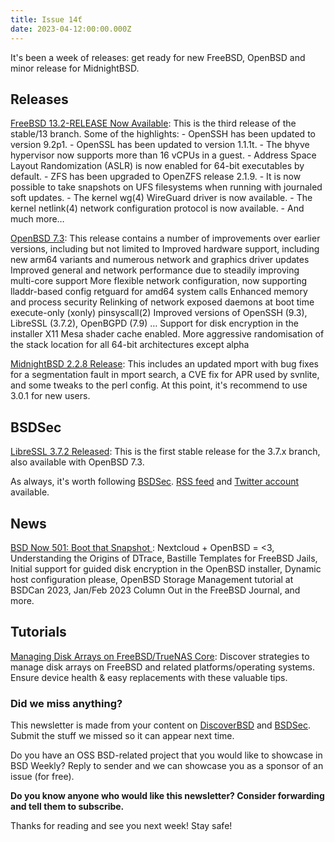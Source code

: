 ```yaml
---
title: Issue 14ť
date: 2023-04-12:00:00.000Z
---
```


It's been a week of releases: get ready for new FreeBSD, OpenBSD and minor release for MidnightBSD.

<!-- more -->

## Releases

[FreeBSD 13.2-RELEASE Now Available](https://www.freebsd.org/releases/13.2R/relnotes/?utm_source=bsdweekly): This is the third release of the stable/13 branch. Some of the highlights: - OpenSSH has been updated to version 9.2p1. - OpenSSL has been updated to version 1.1.1t. - The bhyve hypervisor now supports more than 16 vCPUs in a guest. - Address Space Layout Randomization (ASLR) is now enabled for 64-bit executables by default. - ZFS has been upgraded to OpenZFS release 2.1.9. - It is now possible to take snapshots on UFS filesystems when running with journaled soft updates. - The kernel wg(4) WireGuard driver is now available. - The kernel netlink(4) network configuration protocol is now available. - And much more…​

[OpenBSD 7.3](https://www.openbsd.org/73.html?utm_source=bsdweekly): This release contains a number of improvements over earlier versions, including but not limited to Improved hardware support, including new arm64 variants and numerous network and graphics driver updates Improved general and network performance due to steadily improving multi-core support More flexible network configuration, now supporting lladdr-based config retguard for amd64 system calls Enhanced memory and process security Relinking of network exposed daemons at boot time execute-only (xonly) pinsyscall(2) Improved versions of OpenSSH (9.3), LibreSSL (3.7.2), OpenBGPD (7.9) … Support for disk encryption in the installer X11 Mesa shader cache enabled. More aggressive randomisation of the stack location for all 64-bit architectures except alpha

[MidnightBSD 2.2.8 Release](https://bsdsec.net/articles/midnightbsd-security-midnightbsd-2-2-8-release?utm_source=bsdweekly): This includes an updated mport with bug fixes for a segmentation fault in mport search, a CVE fix for APR used by svnlite, and some tweaks to the perl config. At this point, it's recommend to use 3.0.1 for new users.

## BSDSec

[LibreSSL 3.7.2 Released](https://bsdsec.net/articles/libressl-3-7-2-released?utm_source=bsdweekly): This is the first stable release for the 3.7.x branch, also available with OpenBSD 7.3.

As always, it's worth following [BSDSec](https://bsdsec.net). [RSS feed](https://bsdsec.net/articles.atom) and [Twitter account](https://twitter.com/bsdsec) available.

## News

[BSD Now 501: Boot that Snapshot ](https://www.bsdnow.tv/501?utm_source=bsdweekly): Nextcloud + OpenBSD = <3, Understanding the Origins of DTrace, Bastille Templates for FreeBSD Jails, Initial support for guided disk encryption in the OpenBSD installer, Dynamic host configuration please, OpenBSD Storage Management tutorial at BSDCan 2023, Jan/Feb 2023 Column Out in the FreeBSD Journal, and more.

## Tutorials

[Managing Disk Arrays on FreeBSD/TrueNAS Core](https://klarasystems.com/articles/managing-disk-arrays-on-freebsd-truenas-core/?utm_source=bsdweekly): Discover strategies to manage disk arrays on FreeBSD and related platforms/operating systems. Ensure device health & easy replacements with these valuable tips.

### Did we miss anything?

This newsletter is made from your content on [DiscoverBSD](https://discoverbsd.com) and [BSDSec](https://bsdsec.net). Submit the stuff we missed so it can appear next time.

Do you have an OSS BSD-related project that you would like to showcase in BSD Weekly? Reply to sender and we can showcase you as a sponsor of an issue (for free).

**Do you know anyone who would like this newsletter? Consider forwarding and tell them to subscribe.**

Thanks for reading and see you next week! Stay safe!
